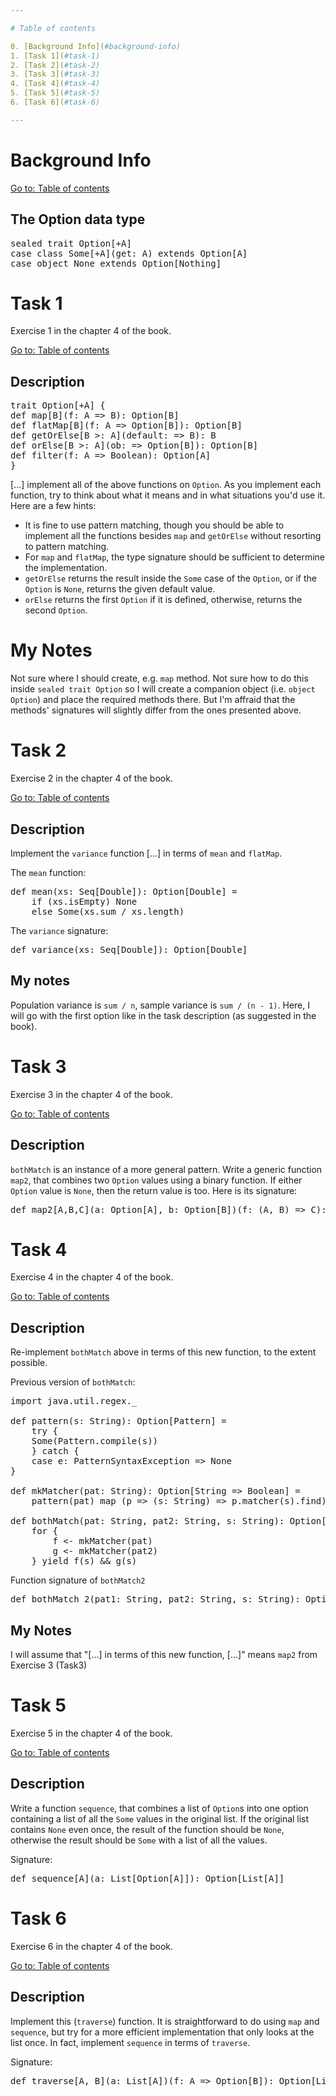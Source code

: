 ```yaml
---

# Table of contents

0. [Background Info](#background-info)
1. [Task 1](#task-1)
2. [Task 2](#task-2)
3. [Task 3](#task-3)
4. [Task 4](#task-4)
5. [Task 5](#task-5)
6. [Task 6](#task-6)

---
```


# Background Info

[Go to: Table of contents](#table-of-contents)

## The Option data type

<pre>
sealed trait Option[+A]
case class Some[+A](get: A) extends Option[A]
case object None extends Option[Nothing]
</pre>

# Task 1

Exercise 1 in the chapter 4 of the book.

[Go to: Table of contents](#table-of-contents)

## Description

<pre>
trait Option[+A] {
def map[B](f: A => B): Option[B]
def flatMap[B](f: A => Option[B]): Option[B]
def getOrElse[B >: A](default: => B): B
def orElse[B >: A](ob: => Option[B]): Option[B]
def filter(f: A => Boolean): Option[A]
}
</pre>

[...] implement all of the above functions on `Option`. As you implement each function, try to think about what it means and in what situations you'd use it. Here are a few hints:

- It is fine to use pattern matching, though you should be able to implement all the functions besides `map` and `getOrElse` without resorting to pattern matching.
- For `map` and `flatMap`, the type signature should be sufficient to determine the implementation.
- `getOrElse` returns the result inside the `Some` case of the `Option`, or if the `Option` is `None`, returns the given default value.
- `orElse` returns the first `Option` if it is defined, otherwise, returns the second `Option`.

# My Notes

Not sure where I should create, e.g. `map` method. Not sure how to do this inside `sealed trait Option` so I will create a companion object (i.e. `object Option`) and place the required methods there. But I'm affraid that the methods' signatures will slightly differ from the ones presented above.

# Task 2

Exercise 2 in the chapter 4 of the book.

[Go to: Table of contents](#table-of-contents)

## Description

Implement the `variance` function [...] in terms of `mean` and `flatMap`.

The `mean` function:

<pre>
def mean(xs: Seq[Double]): Option[Double] =
	if (xs.isEmpty) None
	else Some(xs.sum / xs.length)
</pre>

The `variance` signature:

<pre>
def variance(xs: Seq[Double]): Option[Double]
</pre>

## My notes

Population variance is `sum / n`, sample variance is `sum / (n - 1)`.
Here, I will go with the first option like in the task description (as suggested in the book).

# Task 3

Exercise 3 in the chapter 4 of the book.

[Go to: Table of contents](#table-of-contents)

## Description

`bothMatch` is an instance of a more general pattern. Write a generic function `map2`, that combines two `Option` values using a binary function. If either `Option` value is `None`, then the return value is too. Here is its signature:

<pre>
def map2[A,B,C](a: Option[A], b: Option[B])(f: (A, B) => C): Option[C]
</pre>

# Task 4

Exercise 4 in the chapter 4 of the book.

[Go to: Table of contents](#table-of-contents)

## Description

Re-implement `bothMatch` above in terms of this new function, to the extent possible.

Previous version of `bothMatch`:

<pre>
import java.util.regex._

def pattern(s: String): Option[Pattern] =
	try {
	Some(Pattern.compile(s))
	} catch {
	case e: PatternSyntaxException => None
}

def mkMatcher(pat: String): Option[String => Boolean] =
	pattern(pat) map (p => (s: String) => p.matcher(s).find)

def bothMatch(pat: String, pat2: String, s: String): Option[Boolean] =
	for {
		f <- mkMatcher(pat)
		g <- mkMatcher(pat2)
	} yield f(s) && g(s)
</pre>

Function signature of `bothMatch2`

<pre>
def bothMatch_2(pat1: String, pat2: String, s: String): Option[Boolean]
</pre>

## My Notes

I will assume that "[...] in terms of this new function, [...]" means `map2` from Exercise 3 (Task3)

# Task 5

Exercise 5 in the chapter 4 of the book.

[Go to: Table of contents](#table-of-contents)

## Description

Write a function `sequence`, that combines a list of `Option`s into one option containing a list of all the `Some` values in the original list. If the original list contains `None` even once, the result of the function should be `None`, otherwise the result should be `Some` with a list of all the values.

Signature:

<pre>
def sequence[A](a: List[Option[A]]): Option[List[A]]
</pre>

# Task 6

Exercise 6 in the chapter 4 of the book.

[Go to: Table of contents](#table-of-contents)

## Description

Implement this (`traverse`) function. It is straightforward to do using `map` and `sequence`, but try for a more efficient implementation that only looks at the list once. In fact, implement `sequence` in terms of `traverse`.

Signature:

<pre>
def traverse[A, B](a: List[A])(f: A => Option[B]): Option[List[B]]
</pre>
